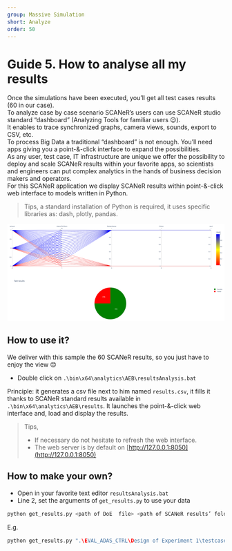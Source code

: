 ```yaml
---
group: Massive Simulation
short: Analyze
order: 50
---
```


# Guide 5. How to analyse all my results

Once the simulations have been executed, you’ll get all test cases results (60 in our case).  
To analyze case by case scenario SCANeR’s users can use SCANeR studio standard “dashboard” (Analyzing Tools for familiar users 😉).  
It enables to trace synchronized graphs, camera views, sounds, export to CSV, etc.  
To process Big Data a traditional “dashboard” is not enough. You’ll need apps giving you a point-&-click interface to expand the possibilities.  
As any user, test case, IT infrastructure are unique we offer the possibility to deploy and scale SCANeR results within your favorite apps, so scientists and engineers can put complex analytics in the hands of business decision makers and operators.  
For this SCANeR application we display SCANeR results within point-&-click web interface to models written in Python.  

> Tips, a standard installation of Python is required, it uses specific libraries as: dash, plotly, pandas.

![](./assets/Analytics.png)

## How to use it?

We deliver with this sample the 60 SCANeR results, so you just have to enjoy the view 😊

* Double click on `.\bin\x64\analytics\AEB\resultsAnalysis.bat`  

Principle: it generates a csv file next to him named `results.csv`, it fills it thanks to SCANeR standard results available in `.\bin\x64\analytics\AEB\results`. It launches the point-&-click web interface and, load and display the results.

> Tips,
> * If necessary do not hesitate to refresh the web interface.
> * The web server is by default on [http://127.0.0.1:8050](http://127.0.0.1:8050)

## How to make your own?

* Open in your favorite text editor `resultsAnalysis.bat`
* Line 2, set the arguments of `get_results.py` to use your data

```C
python get_results.py <path of DoE  file> <path of SCANeR results’ folder>
```

E.g.
```C
python get_results.py ".\EVAL_ADAS_CTRL\Design of Experiment 1\testcases.xtc" results
```
